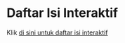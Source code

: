 # Daftar Isi Interaktif

Klik [di sini untuk daftar isi interaktif](https://frijal.github.io/repo/index.html)
